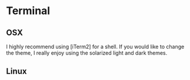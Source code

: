 # Terminal

## OSX

I highly recommend using [iTerm2] for a shell. If you would like to change the theme, I really enjoy using the solarized light and dark themes.

## Linux

